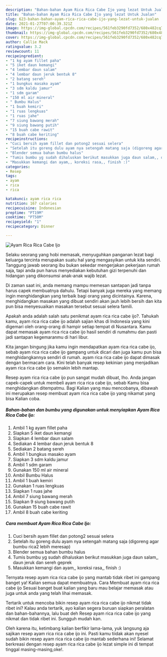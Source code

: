 ```yaml
---
description: "Bahan-bahan Ayam Rica Rica Cabe Ijo yang lezat Untuk Jualan"
title: "Bahan-bahan Ayam Rica Rica Cabe Ijo yang lezat Untuk Jualan"
slug: 623-bahan-bahan-ayam-rica-rica-cabe-ijo-yang-lezat-untuk-jualan
date: 2021-01-27T07:00:39.321Z
image: https://img-global.cpcdn.com/recipes/561feb3290fd7352/680x482cq70/ayam-rica-rica-cabe-ijo-foto-resep-utama.jpg
thumbnail: https://img-global.cpcdn.com/recipes/561feb3290fd7352/680x482cq70/ayam-rica-rica-cabe-ijo-foto-resep-utama.jpg
cover: https://img-global.cpcdn.com/recipes/561feb3290fd7352/680x482cq70/ayam-rica-rica-cabe-ijo-foto-resep-utama.jpg
author: Callie Mack
ratingvalue: 3.2
reviewcount: 11
recipeingredient:
- "1 kg ayam fillet paha"
- "5 iket daun kemangi"
- "4 lembar daun salam"
- "4 lembar daun jeruk bentuk 8"
- "2 batang sereh"
- "1 bungkus masako ayam"
- "3 sdm kaldu jamur"
- "1 sdm garam"
- "150 ml air mineral"
- " Bumbu Halus"
- "1 buah kemiri"
- "1 ruas lengkuas"
- "1 ruas jahe"
- "7 siung bawang merah"
- "9 siung bawang putih"
- "15 buah cabe rawit"
- "8 buah cabe keriting"
recipeinstructions:
- "Cuci bersih ayam fillet dan potong2 sesuai selera"
- "Setelah itu goreng dulu ayam nya setengah matang saja (digoreng agar bumbu rica2 lebih meresap)"
- "Blender semua bahan bumbu halus"
- "Tumis bumbu yg sudah dihaluskan berikut masukkan juga daun salam,, daun jeruk dan sereh geprek"
- "Masukkan kemangi dan ayam,, koreksi rasa,, finish :)"
categories:
- Resep
tags:
- ayam
- rica
- rica

katakunci: ayam rica rica 
nutrition: 167 calories
recipecuisine: Indonesian
preptime: "PT19M"
cooktime: "PT50M"
recipeyield: "1"
recipecategory: Dinner

---
```



![Ayam Rica Rica Cabe Ijo](https://img-global.cpcdn.com/recipes/561feb3290fd7352/680x482cq70/ayam-rica-rica-cabe-ijo-foto-resep-utama.jpg)

Selaku seorang yang hobi memasak, menyuguhkan panganan lezat bagi keluarga tercinta merupakan suatu hal yang mengasyikan untuk kita sendiri. Tanggung jawab seorang ibu bukan sekedar mengerjakan pekerjaan rumah saja, tapi anda pun harus menyediakan kebutuhan gizi terpenuhi dan hidangan yang dikonsumsi anak-anak wajib lezat.

Di zaman  saat ini, anda memang mampu memesan santapan jadi tanpa harus capek membuatnya dahulu. Tetapi banyak juga mereka yang memang ingin menghidangkan yang terbaik bagi orang yang dicintainya. Karena, menghidangkan masakan yang dibuat sendiri akan jauh lebih bersih dan kita pun bisa menyesuaikan masakan tersebut sesuai selera famili. 



Apakah anda adalah salah satu penikmat ayam rica rica cabe ijo?. Tahukah kamu, ayam rica rica cabe ijo adalah sajian khas di Indonesia yang kini digemari oleh orang-orang di hampir setiap tempat di Nusantara. Kamu dapat memasak ayam rica rica cabe ijo hasil sendiri di rumahmu dan pasti jadi santapan kegemaranmu di hari libur.

Kita jangan bingung jika kamu ingin mendapatkan ayam rica rica cabe ijo, sebab ayam rica rica cabe ijo gampang untuk dicari dan juga kamu pun bisa menghidangkannya sendiri di rumah. ayam rica rica cabe ijo dapat dimasak dengan bermacam cara. Kini telah banyak resep kekinian yang menjadikan ayam rica rica cabe ijo semakin lebih mantap.

Resep ayam rica rica cabe ijo pun sangat mudah dibuat, lho. Anda jangan capek-capek untuk membeli ayam rica rica cabe ijo, sebab Kamu bisa menghidangkan ditempatmu. Bagi Kalian yang mau mencobanya, dibawah ini merupakan resep membuat ayam rica rica cabe ijo yang nikamat yang bisa Kalian coba.

<!--inarticleads1-->

##### Bahan-bahan dan bumbu yang digunakan untuk menyiapkan Ayam Rica Rica Cabe Ijo:

1. Ambil 1 kg ayam fillet paha
1. Siapkan 5 iket daun kemangi
1. Siapkan 4 lembar daun salam
1. Sediakan 4 lembar daun jeruk bentuk 8
1. Sediakan 2 batang sereh
1. Ambil 1 bungkus masako ayam
1. Siapkan 3 sdm kaldu jamur
1. Ambil 1 sdm garam
1. Gunakan 150 ml air mineral
1. Ambil  Bumbu Halus
1. Ambil 1 buah kemiri
1. Gunakan 1 ruas lengkuas
1. Siapkan 1 ruas jahe
1. Ambil 7 siung bawang merah
1. Siapkan 9 siung bawang putih
1. Gunakan 15 buah cabe rawit
1. Ambil 8 buah cabe keriting




<!--inarticleads2-->

##### Cara membuat Ayam Rica Rica Cabe Ijo:

1. Cuci bersih ayam fillet dan potong2 sesuai selera
1. Setelah itu goreng dulu ayam nya setengah matang saja (digoreng agar bumbu rica2 lebih meresap)
1. Blender semua bahan bumbu halus
1. Tumis bumbu yg sudah dihaluskan berikut masukkan juga daun salam,, daun jeruk dan sereh geprek
1. Masukkan kemangi dan ayam,, koreksi rasa,, finish :)




Ternyata resep ayam rica rica cabe ijo yang mantab tidak ribet ini gampang banget ya! Kalian semua dapat membuatnya. Cara Membuat ayam rica rica cabe ijo Sesuai banget buat kalian yang baru mau belajar memasak atau juga untuk anda yang telah lihai memasak.

Tertarik untuk mencoba bikin resep ayam rica rica cabe ijo nikmat tidak ribet ini? Kalau anda tertarik, ayo kalian segera buruan siapkan peralatan dan bahan-bahannya, lalu buat deh Resep ayam rica rica cabe ijo yang nikmat dan tidak ribet ini. Sungguh mudah kan. 

Oleh karena itu, ketimbang kalian berfikir lama-lama, yuk langsung aja sajikan resep ayam rica rica cabe ijo ini. Pasti kamu tiidak akan nyesel sudah bikin resep ayam rica rica cabe ijo mantab sederhana ini! Selamat berkreasi dengan resep ayam rica rica cabe ijo lezat simple ini di tempat tinggal masing-masing,oke!.

